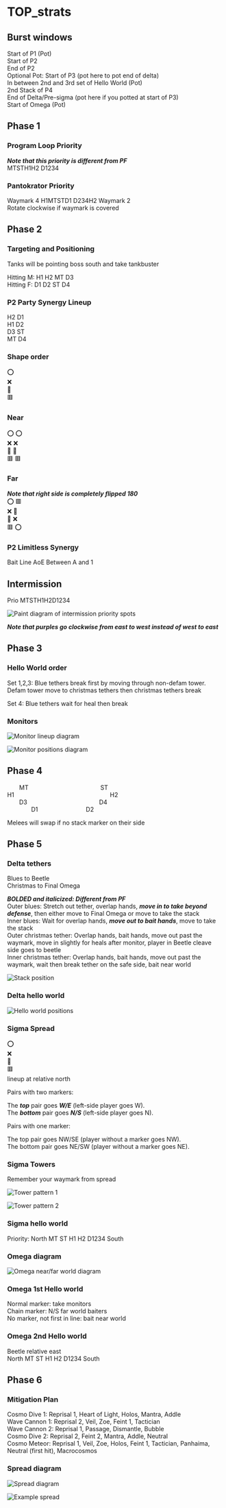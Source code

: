 # TOP_strats

## Burst windows
Start of P1 (Pot)  
Start of P2  
End of P2  
Optional Pot: Start of P3 (pot here to pot end of delta)  
In between 2nd and 3rd set of Hello World (Pot)  
2nd Stack of P4  
End of Delta/Pre-sigma (pot here if you potted at start of P3)  
Start of Omega (Pot)

## Phase 1

### Program Loop Priority
***Note that this priority is different from PF***  
MTSTH1H2 D1234

### Pantokrator Priority
Waymark 4 H1MTSTD1 D234H2 Waymark 2  
Rotate clockwise if waymark is covered

## Phase 2

### Targeting and Positioning

Tanks will be pointing boss south and take tankbuster

Hitting M: H1 H2 MT D3  
Hitting F: D1 D2 ST D4

### P2 Party Synergy Lineup
H2    D1  
H1    D2  
D3    ST  
MT    D4  

### Shape order
:o:  
:x:  
🔺  
🟥

### Near
:o: :o:  
:x: :x:  
🔺 🔺  
🟥 🟥

### Far
***Note that right side is completely flipped 180***  
:o: 🟥  
:x: 🔺  
🔺 :x:  
🟥 :o:

### P2 Limitless Synergy
Bait Line AoE Between A and 1

## Intermission
Prio MTSTH1H2D1234

![Paint diagram of intermission priority spots](https://media.discordapp.net/attachments/1136883459701350491/1136883653021012008/image.png?width=481&height=484)

***Note that purples go clockwise from east to west instead of west to east***

## Phase 3

### Hello World order
Set 1,2,3: Blue tethers break first by moving through non-defam tower. Defam tower move to christmas tethers then christmas tethers break

Set 4: Blue tethers wait for heal then break

### Monitors
![Monitor lineup diagram](https://cdn.discordapp.com/attachments/583967197064331274/1154460306983100416/image.png)

![Monitor positions diagram](https://media.discordapp.net/attachments/1136883459701350491/1136883944483213312/monitors_pt_left.png?width=484&height=484)

## Phase 4
  MT            ST  
H1                H2  
  D3            D4  
    D1        D2  

Melees will swap if no stack marker on their side

## Phase 5

### Delta tethers
Blues to Beetle  
Christmas to Final Omega

***BOLDED and italicized: Different from PF***  
Outer blues: Stretch out tether, overlap hands, ***move in to take beyond defense***, then either move to Final Omega or move to take the stack  
Inner blues: Wait for overlap hands, ***move out to bait hands***, move to take the stack  
Outer christmas tether: Overlap hands, bait hands, move out past the waymark, move in slightly for heals after monitor, player in Beetle cleave side goes to beetle  
Inner christmas tether: Overlap hands, bait hands, move out past the waymark, wait then break tether on the safe side, bait near world  

![Stack position](https://media.discordapp.net/attachments/1136883459701350491/1136884817305280522/image.png?width=505&height=484)

### Delta hello world
![Hello world positions](https://media.discordapp.net/attachments/1136883459701350491/1136884933592363068/image.png)

### Sigma Spread
:o:  
:x:  
🔺  
🟥  
lineup at relative north

Pairs with two markers:

The ***top*** pair goes ***W/E*** (left-side player goes W).  
The ***bottom*** pair goes ***N/S*** (left-side player goes N).

Pairs with one marker:

The top pair goes NW/SE (player without a marker goes NW).  
The bottom pair goes NE/SW (player without a marker goes NE).

### Sigma Towers
Remember your waymark from spread

![Tower pattern 1](https://tuufless.github.io/FFXIV-Elemental-Raid-Macros/ultimates/top/images/05_run_dynamis/run_dynamis_sigma_waymark_01a.jpg)

![Tower pattern 2](https://tuufless.github.io/FFXIV-Elemental-Raid-Macros/ultimates/top/images/05_run_dynamis/run_dynamis_sigma_waymark_01b.jpg)

### Sigma hello world
Priority: North MT ST H1 H2 D1234 South

### Omega diagram
![Omega near/far world diagram](https://media.discordapp.net/attachments/1010381710778712155/1150646989281820722/unknown-76.jpg?width=490&height=491)

### Omega 1st Hello world
Normal marker: take monitors  
Chain marker: N/S far world baiters  
No marker, not first in line: bait near world  

### Omega 2nd Hello world
Beetle relative east  
North MT ST H1 H2 D1234 South

## Phase 6

### Mitigation Plan

Cosmo Dive 1: Reprisal 1, Heart of Light, Holos, Mantra, Addle  
Wave Cannon 1: Reprisal 2, Veil, Zoe, Feint 1, Tactician  
Wave Cannon 2: Reprisal 1, Passage, Dismantle, Bubble  
Cosmo Dive 2: Reprisal 2, Feint 2, Mantra, Addle, Neutral  
Cosmo Meteor: Reprisal 1, Veil, Zoe, Holos, Feint 1, Tactician, Panhaima, Neutral (first hit), Macrocosmos  

### Spread diagram

![Spread diagram](https://media.discordapp.net/attachments/1064806860265361438/1153338904674586634/image.png)

![Example spread](https://media.discordapp.net/attachments/1064806860265361438/1153340472606072932/image.png?width=491&height=491)

